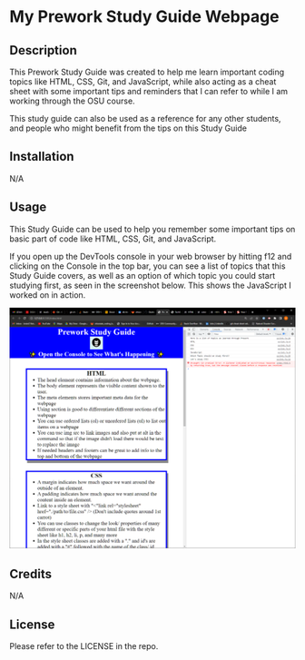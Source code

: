 # My Prework Study Guide Webpage

## Description

This Prework Study Guide was created to help me learn important coding topics like HTML, CSS, Git, and JavaScript, while also acting as a cheat sheet with some important tips and reminders that I can refer to while I am working through the OSU course.

This study guide can also be used as a reference for any other students, and people who might benefit from the tips on this Study Guide

## Installation

N/A

## Usage

This Study Guide can be used to help you remember some important tips on basic part of code like HTML, CSS, Git, and JavaScript.

If you open up the DevTools console in your web browser by hitting f12 and clicking on the Console in the top bar, you can see a list of topics that this Study Guide covers, as well as an option of which topic you could start studying first, as seen in the screenshot below. This shows the JavaScript I worked on in action.

![alt text](assets/Capture.PNG)

## Credits

N/A

## License

Please refer to the LICENSE in the repo.